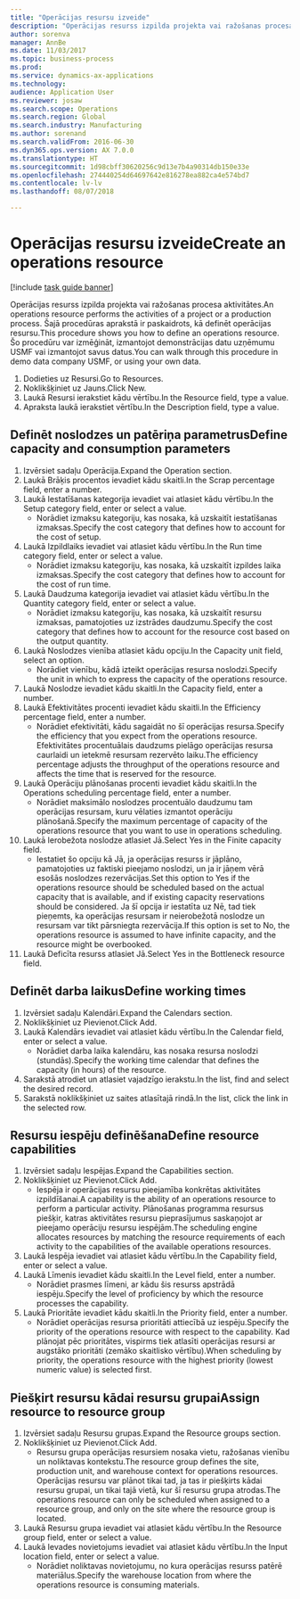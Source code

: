 ```yaml
--- 
title: "Operācijas resursu izveide"
description: "Operācijas resurss izpilda projekta vai ražošanas procesa aktivitātes."
author: sorenva
manager: AnnBe
ms.date: 11/03/2017
ms.topic: business-process
ms.prod: 
ms.service: dynamics-ax-applications
ms.technology: 
audience: Application User
ms.reviewer: josaw
ms.search.scope: Operations
ms.search.region: Global
ms.search.industry: Manufacturing
ms.author: sorenand
ms.search.validFrom: 2016-06-30
ms.dyn365.ops.version: AX 7.0.0
ms.translationtype: HT
ms.sourcegitcommit: 1d98cbff30620256c9d13e7b4a90314db150e33e
ms.openlocfilehash: 274440254d64697642e816278ea882ca4e574bd7
ms.contentlocale: lv-lv
ms.lasthandoff: 08/07/2018

---
```

# <a name="create-an-operations-resource"></a><span data-ttu-id="4da21-103">Operācijas resursu izveide</span><span class="sxs-lookup"><span data-stu-id="4da21-103">Create an operations resource</span></span>

[!include [task guide banner](../../includes/task-guide-banner.md)]

<span data-ttu-id="4da21-104">Operācijas resurss izpilda projekta vai ražošanas procesa aktivitātes.</span><span class="sxs-lookup"><span data-stu-id="4da21-104">An operations resource performs the activities of a project or a production process.</span></span> <span data-ttu-id="4da21-105">Šajā procedūras aprakstā ir paskaidrots, kā definēt operācijas resursu.</span><span class="sxs-lookup"><span data-stu-id="4da21-105">This procedure shows you how to define an operations resource.</span></span> <span data-ttu-id="4da21-106">Šo procedūru var izmēģināt, izmantojot demonstrācijas datu uzņēmumu USMF vai izmantojot savus datus.</span><span class="sxs-lookup"><span data-stu-id="4da21-106">You can walk through this procedure in demo data company USMF, or using your own data.</span></span>

1. <span data-ttu-id="4da21-107">Dodieties uz Resursi.</span><span class="sxs-lookup"><span data-stu-id="4da21-107">Go to Resources.</span></span>
2. <span data-ttu-id="4da21-108">Noklikšķiniet uz Jauns.</span><span class="sxs-lookup"><span data-stu-id="4da21-108">Click New.</span></span>
3. <span data-ttu-id="4da21-109">Laukā Resursi ierakstiet kādu vērtību.</span><span class="sxs-lookup"><span data-stu-id="4da21-109">In the Resource field, type a value.</span></span>
4. <span data-ttu-id="4da21-110">Apraksta laukā ierakstiet vērtību.</span><span class="sxs-lookup"><span data-stu-id="4da21-110">In the Description field, type a value.</span></span>

## <a name="define-capacity-and-consumption-parameters"></a><span data-ttu-id="4da21-111">Definēt noslodzes un patēriņa parametrus</span><span class="sxs-lookup"><span data-stu-id="4da21-111">Define capacity and consumption parameters</span></span>
1. <span data-ttu-id="4da21-112">Izvērsiet sadaļu Operācija.</span><span class="sxs-lookup"><span data-stu-id="4da21-112">Expand the Operation section.</span></span>
2. <span data-ttu-id="4da21-113">Laukā Brāķis procentos ievadiet kādu skaitli.</span><span class="sxs-lookup"><span data-stu-id="4da21-113">In the Scrap percentage field, enter a number.</span></span>
3. <span data-ttu-id="4da21-114">Laukā Iestatīšanas kategorija ievadiet vai atlasiet kādu vērtību.</span><span class="sxs-lookup"><span data-stu-id="4da21-114">In the Setup category field, enter or select a value.</span></span>
    * <span data-ttu-id="4da21-115">Norādiet izmaksu kategoriju, kas nosaka, kā uzskaitīt iestatīšanas izmaksas.</span><span class="sxs-lookup"><span data-stu-id="4da21-115">Specify the cost category that defines how to account for the cost of setup.</span></span>  
4. <span data-ttu-id="4da21-116">Laukā Izpildlaiks ievadiet vai atlasiet kādu vērtību.</span><span class="sxs-lookup"><span data-stu-id="4da21-116">In the Run time category field, enter or select a value.</span></span>
    * <span data-ttu-id="4da21-117">Norādiet izmaksu kategoriju, kas nosaka, kā uzskaitīt izpildes laika izmaksas.</span><span class="sxs-lookup"><span data-stu-id="4da21-117">Specify the cost category that defines how to account for the cost of run time.</span></span>  
5. <span data-ttu-id="4da21-118">Laukā Daudzuma kategorija ievadiet vai atlasiet kādu vērtību.</span><span class="sxs-lookup"><span data-stu-id="4da21-118">In the Quantity category field, enter or select a value.</span></span>
    * <span data-ttu-id="4da21-119">Norādiet izmaksu kategoriju, kas nosaka, kā uzskaitīt resursu izmaksas, pamatojoties uz izstrādes daudzumu.</span><span class="sxs-lookup"><span data-stu-id="4da21-119">Specify the cost category that defines how to account for the resource cost based on the output quantity.</span></span>  
6. <span data-ttu-id="4da21-120">Laukā Noslodzes vienība atlasiet kādu opciju.</span><span class="sxs-lookup"><span data-stu-id="4da21-120">In the Capacity unit field, select an option.</span></span>
    * <span data-ttu-id="4da21-121">Norādiet vienību, kādā izteikt operācijas resursa noslodzi.</span><span class="sxs-lookup"><span data-stu-id="4da21-121">Specify the unit in which to express the capacity of the operations resource.</span></span>  
7. <span data-ttu-id="4da21-122">Laukā Noslodze ievadiet kādu skaitli.</span><span class="sxs-lookup"><span data-stu-id="4da21-122">In the Capacity field, enter a number.</span></span>
8. <span data-ttu-id="4da21-123">Laukā Efektivitātes procenti ievadiet kādu skaitli.</span><span class="sxs-lookup"><span data-stu-id="4da21-123">In the Efficiency percentage field, enter a number.</span></span>
    * <span data-ttu-id="4da21-124">Norādiet efektivitāti, kādu sagaidāt no šī operācijas resursa.</span><span class="sxs-lookup"><span data-stu-id="4da21-124">Specify the efficiency that you expect from the operations resource.</span></span> <span data-ttu-id="4da21-125">Efektivitātes procentuālais daudzums pielāgo operācijas resursa caurlaidi un ietekmē resursam rezervēto laiku.</span><span class="sxs-lookup"><span data-stu-id="4da21-125">The efficiency percentage adjusts the throughput of the operations resource and affects the time that is reserved for the resource.</span></span>  
9. <span data-ttu-id="4da21-126">Laukā Operāciju plānošanas procenti ievadiet kādu skaitli.</span><span class="sxs-lookup"><span data-stu-id="4da21-126">In the Operations scheduling percentage field, enter a number.</span></span>
    * <span data-ttu-id="4da21-127">Norādiet maksimālo noslodzes procentuālo daudzumu tam operācijas resursam, kuru vēlaties izmantot operāciju plānošanā.</span><span class="sxs-lookup"><span data-stu-id="4da21-127">Specify the maximum percentage of capacity of the operations resource that you want to use in operations scheduling.</span></span>  
10. <span data-ttu-id="4da21-128">Laukā Ierobežota noslodze atlasiet Jā.</span><span class="sxs-lookup"><span data-stu-id="4da21-128">Select Yes in the Finite capacity field.</span></span>
    * <span data-ttu-id="4da21-129">Iestatiet šo opciju kā Jā, ja operācijas resurss ir jāplāno, pamatojoties uz faktiski pieejamo noslodzi, un ja ir jāņem vērā esošās noslodzes rezervācijas.</span><span class="sxs-lookup"><span data-stu-id="4da21-129">Set this option to Yes if the operations resource should be scheduled based on the actual capacity that is available, and if existing capacity reservations should be considered.</span></span> <span data-ttu-id="4da21-130">Ja šī opcija ir iestatīta uz Nē, tad tiek pieņemts, ka operācijas resursam ir neierobežotā noslodze un resursam var tikt pārsniegta rezervācija.</span><span class="sxs-lookup"><span data-stu-id="4da21-130">If this option is set to No, the operations resource is assumed to have infinite capacity, and the resource might be overbooked.</span></span>  
11. <span data-ttu-id="4da21-131">Laukā Deficīta resurss atlasiet Jā.</span><span class="sxs-lookup"><span data-stu-id="4da21-131">Select Yes in the Bottleneck resource field.</span></span>

## <a name="define-working-times"></a><span data-ttu-id="4da21-132">Definēt darba laikus</span><span class="sxs-lookup"><span data-stu-id="4da21-132">Define working times</span></span>
1. <span data-ttu-id="4da21-133">Izvērsiet sadaļu Kalendāri.</span><span class="sxs-lookup"><span data-stu-id="4da21-133">Expand the Calendars section.</span></span>
2. <span data-ttu-id="4da21-134">Noklikšķiniet uz Pievienot.</span><span class="sxs-lookup"><span data-stu-id="4da21-134">Click Add.</span></span>
3. <span data-ttu-id="4da21-135">Laukā Kalendārs ievadiet vai atlasiet kādu vērtību.</span><span class="sxs-lookup"><span data-stu-id="4da21-135">In the Calendar field, enter or select a value.</span></span>
    * <span data-ttu-id="4da21-136">Norādiet darba laika kalendāru, kas nosaka resursa noslodzi (stundās).</span><span class="sxs-lookup"><span data-stu-id="4da21-136">Specify the working time calendar that defines the capacity (in hours) of the resource.</span></span>  
4. <span data-ttu-id="4da21-137">Sarakstā atrodiet un atlasiet vajadzīgo ierakstu.</span><span class="sxs-lookup"><span data-stu-id="4da21-137">In the list, find and select the desired record.</span></span>
5. <span data-ttu-id="4da21-138">Sarakstā noklikšķiniet uz saites atlasītajā rindā.</span><span class="sxs-lookup"><span data-stu-id="4da21-138">In the list, click the link in the selected row.</span></span>

## <a name="define-resource-capabilities"></a><span data-ttu-id="4da21-139">Resursu iespēju definēšana</span><span class="sxs-lookup"><span data-stu-id="4da21-139">Define resource capabilities</span></span>
1. <span data-ttu-id="4da21-140">Izvērsiet sadaļu Iespējas.</span><span class="sxs-lookup"><span data-stu-id="4da21-140">Expand the Capabilities section.</span></span>
2. <span data-ttu-id="4da21-141">Noklikšķiniet uz Pievienot.</span><span class="sxs-lookup"><span data-stu-id="4da21-141">Click Add.</span></span>
    * <span data-ttu-id="4da21-142">Iespēja ir operācijas resursu pieejamība konkrētas aktivitātes izpildīšanai.</span><span class="sxs-lookup"><span data-stu-id="4da21-142">A capability is the ability of an operations resource to perform a particular activity.</span></span> <span data-ttu-id="4da21-143">Plānošanas programma resursus piešķir, katras aktivitātes resursu pieprasījumus saskaņojot ar pieejamo operāciju resursu iespējām.</span><span class="sxs-lookup"><span data-stu-id="4da21-143">The scheduling engine allocates resources by matching the resource requirements of each activity to the capabilities of the available operations resources.</span></span>  
3. <span data-ttu-id="4da21-144">Laukā Iespēja ievadiet vai atlasiet kādu vērtību.</span><span class="sxs-lookup"><span data-stu-id="4da21-144">In the Capability field, enter or select a value.</span></span>
4. <span data-ttu-id="4da21-145">Laukā Līmenis ievadiet kādu skaitli.</span><span class="sxs-lookup"><span data-stu-id="4da21-145">In the Level field, enter a number.</span></span>
    * <span data-ttu-id="4da21-146">Norādiet prasmes līmeni, ar kādu šis resurss apstrādā iespēju.</span><span class="sxs-lookup"><span data-stu-id="4da21-146">Specify the level of proficiency by which the resource processes the capability.</span></span>  
5. <span data-ttu-id="4da21-147">Laukā Prioritāte ievadiet kādu skaitli.</span><span class="sxs-lookup"><span data-stu-id="4da21-147">In the Priority field, enter a number.</span></span>
    * <span data-ttu-id="4da21-148">Norādiet operācijas resursa prioritāti attiecībā uz iespēju.</span><span class="sxs-lookup"><span data-stu-id="4da21-148">Specify the priority of the operations resource with respect to the capability.</span></span> <span data-ttu-id="4da21-149">Kad plānojat pēc prioritātes, vispirms tiek atlasīti operācijas resursi ar augstāko prioritāti (zemāko skaitlisko vērtību).</span><span class="sxs-lookup"><span data-stu-id="4da21-149">When scheduling by priority, the operations resource with the highest priority (lowest numeric value) is selected first.</span></span>  

## <a name="assign-resource-to-resource-group"></a><span data-ttu-id="4da21-150">Piešķirt resursu kādai resursu grupai</span><span class="sxs-lookup"><span data-stu-id="4da21-150">Assign resource to resource group</span></span>
1. <span data-ttu-id="4da21-151">Izvērsiet sadaļu Resursu grupas.</span><span class="sxs-lookup"><span data-stu-id="4da21-151">Expand the Resource groups section.</span></span>
2. <span data-ttu-id="4da21-152">Noklikšķiniet uz Pievienot.</span><span class="sxs-lookup"><span data-stu-id="4da21-152">Click Add.</span></span>
    * <span data-ttu-id="4da21-153">Resursu grupa operācijas resursiem nosaka vietu, ražošanas vienību un noliktavas kontekstu.</span><span class="sxs-lookup"><span data-stu-id="4da21-153">The resource group defines the site, production unit, and warehouse context for operations resources.</span></span> <span data-ttu-id="4da21-154">Operācijas resursu var plānot tikai tad, ja tas ir piešķirts kādai resursu grupai, un tikai tajā vietā, kur šī resursu grupa atrodas.</span><span class="sxs-lookup"><span data-stu-id="4da21-154">The operations resource can only be scheduled when assigned to a resource group, and only on the site where the resource group is located.</span></span>  
3. <span data-ttu-id="4da21-155">Laukā Resursu grupa ievadiet vai atlasiet kādu vērtību.</span><span class="sxs-lookup"><span data-stu-id="4da21-155">In the Resource group field, enter or select a value.</span></span>
4. <span data-ttu-id="4da21-156">Laukā Ievades novietojums ievadiet vai atlasiet kādu vērtību.</span><span class="sxs-lookup"><span data-stu-id="4da21-156">In the Input location field, enter or select a value.</span></span>
    * <span data-ttu-id="4da21-157">Norādiet noliktavas novietojumu, no kura operācijas resurss patērē materiālus.</span><span class="sxs-lookup"><span data-stu-id="4da21-157">Specify the warehouse location from where the operations resource is consuming materials.</span></span>  


